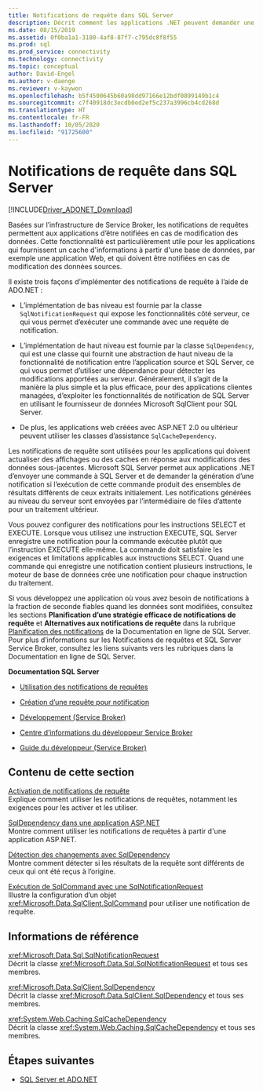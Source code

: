 ```yaml
---
title: Notifications de requête dans SQL Server
description: Décrit comment les applications .NET peuvent demander une notification à partir de SQL Server lorsque les données sont modifiées.
ms.date: 08/15/2019
ms.assetid: 0f0ba1a1-3180-4af8-87f7-c795dc8f8f55
ms.prod: sql
ms.prod_service: connectivity
ms.technology: connectivity
ms.topic: conceptual
author: David-Engel
ms.author: v-daenge
ms.reviewer: v-kaywon
ms.openlocfilehash: b5f4500645b60a98dd97166e12bdf0899149b1c4
ms.sourcegitcommit: c7f40918dc3ecdb0ed2ef5c237a3996cb4cd268d
ms.translationtype: HT
ms.contentlocale: fr-FR
ms.lasthandoff: 10/05/2020
ms.locfileid: "91725600"
---
```

# <a name="query-notifications-in-sql-server"></a>Notifications de requête dans SQL Server

[!INCLUDE[Driver_ADONET_Download](../../../includes/driver_adonet_download.md)]

Basées sur l’infrastructure de Service Broker, les notifications de requêtes permettent aux applications d’être notifiées en cas de modification des données. Cette fonctionnalité est particulièrement utile pour les applications qui fournissent un cache d'informations à partir d'une base de données, par exemple une application Web, et qui doivent être notifiées en cas de modification des données sources.  
  
Il existe trois façons d’implémenter des notifications de requête à l’aide de ADO.NET :  
  
- L’implémentation de bas niveau est fournie par la classe `SqlNotificationRequest` qui expose les fonctionnalités côté serveur, ce qui vous permet d’exécuter une commande avec une requête de notification.  
  
- L’implémentation de haut niveau est fournie par la classe `SqlDependency`, qui est une classe qui fournit une abstraction de haut niveau de la fonctionnalité de notification entre l’application source et SQL Server, ce qui vous permet d’utiliser une dépendance pour détecter les modifications apportées au serveur. Généralement, il s’agit de la manière la plus simple et la plus efficace, pour des applications clientes managées, d’exploiter les fonctionnalités de notification de SQL Server en utilisant le fournisseur de données Microsoft SqlClient pour SQL Server.  
  
- De plus, les applications web créées avec ASP.NET 2.0 ou ultérieur peuvent utiliser les classes d’assistance `SqlCacheDependency`.  
  
Les notifications de requête sont utilisées pour les applications qui doivent actualiser des affichages ou des caches en réponse aux modifications des données sous-jacentes. Microsoft SQL Server permet aux applications .NET d’envoyer une commande à SQL Server et de demander la génération d’une notification si l’exécution de cette commande produit des ensembles de résultats différents de ceux extraits initialement. Les notifications générées au niveau du serveur sont envoyées par l’intermédiaire de files d’attente pour un traitement ultérieur.  
  
Vous pouvez configurer des notifications pour les instructions SELECT et EXECUTE. Lorsque vous utilisez une instruction EXECUTE, SQL Server enregistre une notification pour la commande exécutée plutôt que l’instruction EXECUTE elle-même. La commande doit satisfaire les exigences et limitations applicables aux instructions SELECT. Quand une commande qui enregistre une notification contient plusieurs instructions, le moteur de base de données crée une notification pour chaque instruction du traitement.  
  
Si vous développez une application où vous avez besoin de notifications à la fraction de seconde fiables quand les données sont modifiées, consultez les sections **Planification d’une stratégie efficace de notifications de requête** et **Alternatives aux notifications de requête** dans la rubrique [Planification des notifications](/previous-versions/sql/sql-server-2008-r2/ms187528(v=sql.105)) de la Documentation en ligne de SQL Server. Pour plus d’informations sur les Notifications de requêtes et SQL Server Service Broker, consultez les liens suivants vers les rubriques dans la Documentation en ligne de SQL Server.  
  
**Documentation SQL Server**  
  
- [Utilisation des notifications de requêtes](/previous-versions/sql/sql-server-2008-r2/ms175110(v=sql.105))  
  
- [Création d’une requête pour notification](/previous-versions/sql/sql-server-2008-r2/ms181122(v=sql.105))  
  
- [Développement (Service Broker)](/previous-versions/sql/sql-server-2008-r2/bb522889(v=sql.105))  
  
- [Centre d’informations du développeur Service Broker](/previous-versions/sql/sql-server-2008-r2/ms166100(v=sql.105))  
  
- [Guide du développeur (Service Broker)](/previous-versions/sql/sql-server-2008-r2/bb522908(v=sql.105))  
  
## <a name="in-this-section"></a>Contenu de cette section  
[Activation de notifications de requête](enable-query-notifications.md)  
Explique comment utiliser les notifications de requêtes, notamment les exigences pour les activer et les utiliser.  
  
[SqlDependency dans une application ASP.NET](sqldependency-aspnet-app.md)  
Montre comment utiliser les notifications de requêtes à partir d'une application ASP.NET.  
  
[Détection des changements avec SqlDependency](detect-changes-sqldependency.md)  
Montre comment détecter si les résultats de la requête sont différents de ceux qui ont été reçus à l’origine.  
  
[Exécution de SqlCommand avec une SqlNotificationRequest](sqlcommand-execution-sqlnotificationrequest.md)  
Illustre la configuration d’un objet <xref:Microsoft.Data.SqlClient.SqlCommand> pour utiliser une notification de requête.  
  
## <a name="reference"></a>Informations de référence  
<xref:Microsoft.Data.Sql.SqlNotificationRequest>  
Décrit la classe <xref:Microsoft.Data.Sql.SqlNotificationRequest> et tous ses membres.  
  
<xref:Microsoft.Data.SqlClient.SqlDependency>  
Décrit la classe <xref:Microsoft.Data.SqlClient.SqlDependency> et tous ses membres.  
  
<xref:System.Web.Caching.SqlCacheDependency>  
Décrit la classe <xref:System.Web.Caching.SqlCacheDependency> et tous ses membres.  
  
## <a name="next-steps"></a>Étapes suivantes
- [SQL Server et ADO.NET](index.md)